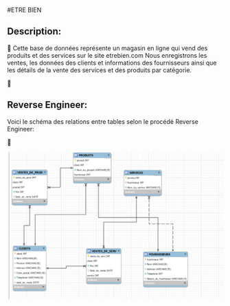 #ETRE BIEN

## Description:

:pushpin: Cette base de données représente un magasin en ligne qui vend des produits et des services sur le site etrebien.com 
Nous enregistrons les ventes, les données des clients et informations des fournisseurs ainsi que les détails de la vente des services et des produits par catégorie.


:whale:

## Reverse Engineer:

Voici le schéma des relations entre tables selon le procédé Reverse Engineer:

:lion:




![image](images/MySQLetrebien.PNG) 

